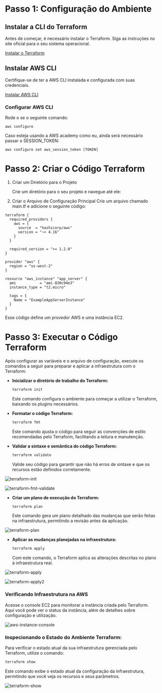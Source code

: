 # Passo 1: Configuração do Ambiente

## Instalar a CLI do Terraform


Antes de começar, é necessário instalar o Terraform. Siga as instruções no site oficial para o seu sistema operacional.

[Instalar o Terraform](https://developer.hashicorp.com/terraform/install)

## Instalar AWS CLI

Certifique-se de ter a AWS CLI instalada e configurada com suas credenciais.

[Instalar AWS CLI](https://docs.aws.amazon.com/cli/latest/userguide/getting-started-install.html)

### Configurar AWS CLI

Rode o se o seguinte comando:

```
aws configure
```
Caso esteja usando a AWS academy como eu, ainda será necessário passar o SESSION_TOKEN:

```
aws configure set aws_session_token [TOKEN]
```

# Passo 2: Criar o Código Terraform

1. Criar um Diretório para o Projeto

    Crie um diretório para o seu projeto e navegue até ele:

2. Criar o Arquivo de Configuração Principal
Crie um arquivo chamado main.tf e adicione o seguinte código:

```
terraform {
  required_providers {
    aws = {
      source  = "hashicorp/aws"
      version = "~> 4.16"
    }
  }

  required_version = ">= 1.2.0"
}

provider "aws" {
  region = "us-west-2"
}

resource "aws_instance" "app_server" {
  ami           = "ami-830c94e3"
  instance_type = "t2.micro"

  tags = {
    Name = "ExampleAppServerInstance"
  }
}
```

Esse código define um provedor AWS e uma instância EC2.

# Passo 3: Executar o Código Terraform

Após configurar as variáveis e o arquivo de configuração, execute os comandos a seguir para preparar e aplicar a infraestrutura com o Terraform:

- **Inicializar o diretório de trabalho do Terraform:**
    ```sh
    terraform init
    ```
    Este comando configura o ambiente para começar a utilizar o Terraform, baixando os plugins necessários.

- **Formatar o código Terraform:**
    ```sh
    terraform fmt
    ```
    Este comando ajusta o código para seguir as convenções de estilo recomendadas pelo Terraform, facilitando a leitura e manutenção.

- **Validar a sintaxe e semântica do código Terraform:**
    ```sh
    terraform validate
    ```
    Valide seu código para garantir que não há erros de sintaxe e que os recursos estão definidos corretamente.

![terraform-init](./assets/terraform-init.png)

![terraform-fmt-validate](./assets/terraform-fmt-validate.png)

- **Criar um plano de execução do Terraform:**
    ```sh
    terraform plan
    ```
    Este comando gera um plano detalhado das mudanças que serão feitas na infraestrutura, permitindo a revisão antes da aplicação.

![terraform-plan](./assets/terraform-plan.png)

- **Aplicar as mudanças planejadas na infraestrutura:**
    ```sh
    terraform apply
    ```
    Com este comando, o Terraform aplica as alterações descritas no plano à infraestrutura real.

![terraform-apply](./assets/terraform-apply.png)

![terraform-apply2](./assets/terraform-apply-2.png)

### Verificando Infraestrutura na AWS

Acesse o console EC2 para monitorar a instância criada pelo Terraform. Aqui você pode ver o status da instância, além de detalhes sobre configuração e utilização.

![aws-instance-console](./assets/aws-instance-console.png)

### Inspecionando o Estado do Ambiente Terraform:

Para verificar o estado atual da sua infraestrutura gerenciada pelo Terraform, utilize o comando:
```sh
terraform show
```
Este comando exibe o estado atual da configuração da infraestrutura, permitindo que você veja os recursos e seus parâmetros.

![terraform-show](./assets/terraform-show.png)
